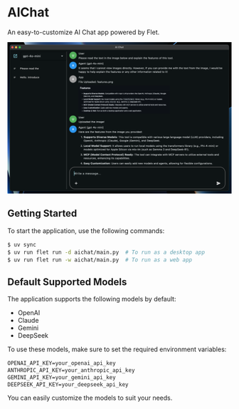 # AIChat

An easy-to-customize AI Chat app powered by Flet.

![](images/app_view.png)

## Getting Started

To start the application, use the following commands:

```bash
$ uv sync
$ uv run flet run -d aichat/main.py  # To run as a desktop app
$ uv run flet run -w aichat/main.py  # To run as a web app
```

## Default Supported Models

The application supports the following models by default:

- OpenAI
- Claude
- Gemini
- DeepSeek

To use these models, make sure to set the required environment variables:

```
OPENAI_API_KEY=your_openai_api_key
ANTHROPIC_API_KEY=your_anthropic_api_key
GEMINI_API_KEY=your_gemini_api_key
DEEPSEEK_API_KEY=your_deepseek_api_key
```

You can easily customize the models to suit your needs.
